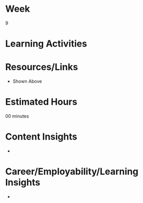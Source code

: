 # Week
9
# Learning Activities

# Resources/Links
- Shown Above
# Estimated Hours
00 minutes
# Content Insights
- 
# Career/Employability/Learning Insights
- 